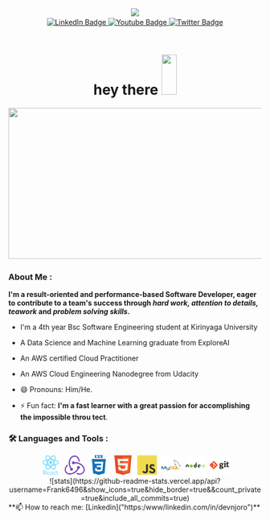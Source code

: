<div id="header" align="center">
     <img src="https://media.giphy.com/media/M9gbBd9nbDrOTu1Mqx/giphy.gif" width="100"/>
     <div id="badges" align="center">         
       <a href="https://www.linkledin.com/in/devnjoro/">
         <img src="https://img.shields.io/badge/LinkedIn-blue?style=for-the-badge&logo=linkedin&logoColor=white" alt="LinkedIn Badge"/>
       </a>          
       <a href="https://www.youtube.com/channel/UCnp5WX-mzfrie8m8tbojxRw">
         <img src="https://img.shields.io/badge/YouTube-red?style=for-the-badge&logo=youtube&logoColor=white" alt="Youtube Badge"/>
       </a>         
       <a href="https://twitter.com/francis_kamji">
         <img src="https://img.shields.io/badge/Twitter-blue?style=for-the-badge&logo=twitter&logoColor=white" alt="Twitter Badge"/>
       </a>         
     </div>    
     <img src="https://komarev.com/ghpvc/?username=Frank6496&style=flat-square&color=blue" alt=""/>
     <h1>
       hey there
       <img src="https://media.giphy.com/media/hvRJCLFzcasrR4ia7z/giphy.gif" width="30px" height="80px"/>
     </h1>
</div>

<div align="center">
  <img src="https://media.giphy.com/media/dWesBcTLavkZuG35MI/giphy.gif" width="600" height="300"/>
</div>

### About Me :

**I'm a result-oriented and performance-based Software Developer, eager to contribute to a team's success through _hard work, attention to details, teawork_ and _problem solving skills_.**

   - I'm a 4th year Bsc Software Engineering student at Kirinyaga University
   - A Data Science and Machine Learning graduate from ExploreAI
   - An AWS certified Cloud Practitioner
   - An AWS Cloud Engineering Nanodegree from Udacity


- 😄 Pronouns: Him/He.
- ⚡ Fun fact: **I'm a fast learner with a great passion for accomplishing the impossible throu tect**.

### :hammer_and_wrench: Languages and Tools :

<div align="center">
  <img src="https://github.com/devicons/devicon/blob/master/icons/react/react-original-wordmark.svg" title="React" alt="React" width="40" height="40"/>&nbsp;
  <img src="https://github.com/devicons/devicon/blob/master/icons/redux/redux-original.svg" title="Redux" alt="Redux " width="40" height="40"/>&nbsp;
  <img src="https://github.com/devicons/devicon/blob/master/icons/css3/css3-plain-wordmark.svg"  title="CSS3" alt="CSS" width="40" height="40"/>&nbsp;
  <img src="https://github.com/devicons/devicon/blob/master/icons/html5/html5-original.svg" title="HTML5" alt="HTML" width="40" height="40"/>&nbsp;
  <img src="https://github.com/devicons/devicon/blob/master/icons/javascript/javascript-original.svg" title="JavaScript" alt="JavaScript" width="40" height="40"/>&nbsp;
  <img src="https://github.com/devicons/devicon/blob/master/icons/mysql/mysql-original-wordmark.svg" title="MySQL"  alt="MySQL" width="40" height="40"/>&nbsp;
  <img src="https://github.com/devicons/devicon/blob/master/icons/nodejs/nodejs-original-wordmark.svg" title="NodeJS" alt="NodeJS" width="40" height="40"/>&nbsp;
  <img src="https://github.com/devicons/devicon/blob/master/icons/git/git-original-wordmark.svg" title="Git" **alt="Git" width="40" height="40"/>
</div>


<div align="center">
   ![stats](https://github-readme-stats.vercel.app/api?username=Frank6496&show_icons=true&hide_border=true&&count_private=true&include_all_commits=true)
</div>
**📫 How to reach me: [Linkedin]("https:/www/linkedin.com/in/devnjoro")**


<!--START_SECTION:waka-->
<!--END_SECTION:waka-->

